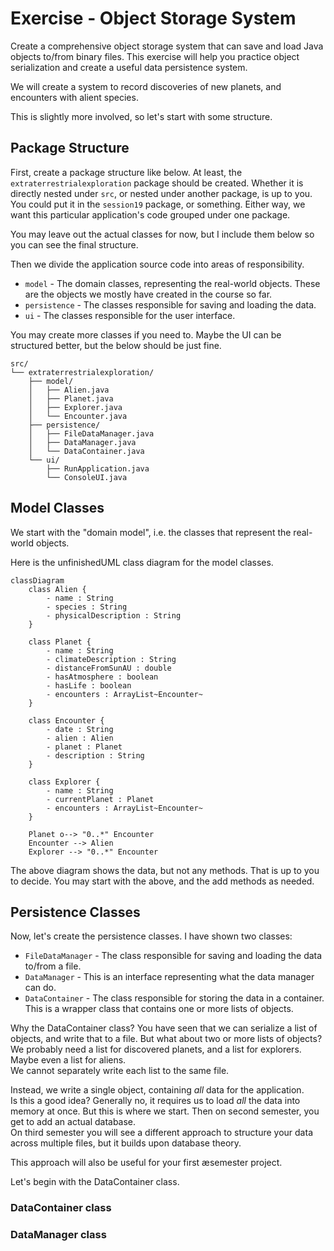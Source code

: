 # Exercise - Object Storage System

Create a comprehensive object storage system that can save and load Java objects to/from binary files. This exercise will help you practice object serialization and create a useful data persistence system.

We will create a system to record discoveries of new planets, and encounters with alient species.

This is slightly more involved, so let's start with some structure.

## Package Structure

First, create a package structure like below. At least, the `extraterrestrialexploration` package should be created. Whether it is directly nested under `src`, or nested under another package, is up to you. You could put it in the `session19` package, or something.
Either way, we want this particular application's code grouped under one package.

You may leave out the actual classes for now, but I include them below so you can see the final structure.

Then we divide the application source code into areas of responsibility.
- `model` - The domain classes, representing the real-world objects. These are the objects we mostly have created in the course so far. 
- `persistence` - The classes responsible for saving and loading the data.
- `ui` - The classes responsible for the user interface.

You may create more classes if you need to. Maybe the UI can be structured better, but the below should be just fine.

```
src/
└── extraterrestrialexploration/
    ├── model/
    │   ├── Alien.java
    │   ├── Planet.java
    │   ├── Explorer.java
    │   └── Encounter.java
    ├── persistence/
    │   ├── FileDataManager.java
    │   ├── DataManager.java
    │   └── DataContainer.java
    └── ui/
        ├── RunApplication.java
        └── ConsoleUI.java
```

## Model Classes

We start with the "domain model", i.e. the classes that represent the real-world objects.

Here is the unfinishedUML class diagram for the model classes.

```mermaid
classDiagram
    class Alien {
        - name : String
        - species : String
        - physicalDescription : String
    }

    class Planet {
        - name : String
        - climateDescription : String
        - distanceFromSunAU : double
        - hasAtmosphere : boolean
        - hasLife : boolean
        - encounters : ArrayList~Encounter~
    }

    class Encounter {
        - date : String
        - alien : Alien
        - planet : Planet
        - description : String
    }

    class Explorer {
        - name : String
        - currentPlanet : Planet
        - encounters : ArrayList~Encounter~
    }

    Planet o--> "0..*" Encounter
    Encounter --> Alien
    Explorer --> "0..*" Encounter
```

The above diagram shows the data, but not any methods. That is up to you to decide. You may start with the above, and the add methods as needed.

## Persistence Classes

Now, let's create the persistence classes. I have shown two classes:
- `FileDataManager` - The class responsible for saving and loading the data to/from a file.
- `DataManager` - This is an interface representing what the data manager can do.
- `DataContainer` - The class responsible for storing the data in a container. This is a wrapper class that contains one or more lists of objects.

Why the DataContainer class? You have seen that we can serialize a list of objects, and write that to a file. But what about two or more lists of objects? We probably need a list for discovered planets, and a list for explorers. Maybe even a list for aliens.\
We cannot separately write each list to the same file.

Instead, we write a single object, containing _all_ data for the application.\
Is this a good idea? Generally no, it requires us to load _all_ the data into memory at once. But this is where we start. Then on second semester, you get to add an actual database.\
On third semester you will see a different approach to structure your data across multiple files, but it builds upon database theory.

This approach will also be useful for your first æsemester project.

Let's begin with the DataContainer class.

### DataContainer class

### DataManager class
